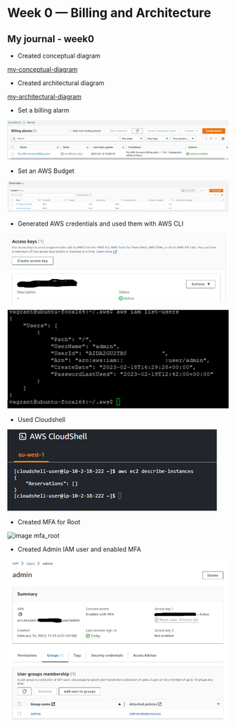 # Week 0 — Billing and Architecture
## My journal - week0

-  Created conceptual diagram

[my-conceptual-diagram](https://lucid.app/lucidchart/62ea08ed-c77d-461d-8269-4f5a23fbeb26/edit?viewport_loc=-3576%2C357%2C2560%2C1216%2C0_0&invitationId=inv_903c46ed-b866-42a8-a04a-a6eb623f9b91 "My conceptual diagram")

-  Created architectural diagram

[my-architectural-diagram](https://lucid.app/lucidchart/34141669-399a-4580-b327-71bb26fa106d/edit?viewport_loc=-666%2C-5%2C2560%2C1216%2C0_0&invitationId=inv_e3086808-3f27-4edd-8499-e386522939d0 "My architectural diagram")

-  Set a billing alarm

![image billing](./images/aws_billing_alarm.png)

-  Set an AWS Budget

![image budget](./images/aws_budget.png)

-  Generated AWS credentials and used them with AWS CLI

![image creds](./images/aws_creds.png)

![image creds](./images/aws_creds2.png)

-  Used Cloudshell

![image cloudshell](./images/aws_cloudshell.png)

-  Created MFA for Root

![image mfa_root](./images/aws_mfa_root.png)

-  Created Admin IAM user and enabled MFA

![image admin_user](./images/aws_admin.png)
